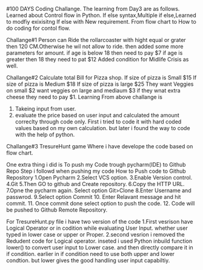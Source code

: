#100 DAYS Coding Challange.
The learning from Day3 are as follows. 
Learned about Control flow in Python. If else syntax,Multiple if else,Learned to modfiy exixisitng If else with New requirement. 
From flow chart to How to do coding for contol flow.

Challange#1
Person can Ride the rollarcoaster with hight equal or grater then 120 CM.Otherwise he wil not allow to ride.
then added some more parameters for amount.
if age is below 18 then need to pay $7
if age is greater then 18 they need to pat $12
Added condition for Midlife Crisis as well.

Challange#2
Calculate total Bill for Pizza shop.
If size of pizza is Small $15
If size of pizza is Medium $18
If size of pizza is large $25
They want Veggies on small $2
want veggies on large and mediaum $3
if they wnat extra cheese they need to pay $1.
Learning From above challange is
1. Takeing input from user.
2. evaluate the price based on user input and calculated the amount correclty through code only.
   First i tried to code it with hard coded values based on my own calculation. but later i found the way to code with the help of python.

Challange#3
TresureHunt game
Where i have develope the code based on flow chart.


One extra thing i did is To push my Code trough pycharm(IDE) to Github Repo
Step i followd when pushing my code
How to Push code to Github Repository
1.Open Pycharm
2.Select VCS option.
3.Enable Version control.
4.Git
5.Then GO to github and Create repository.
6.Copy the HTTP URL.
7.Opne the pycharm again. Select option Git>Clone
8.Enter Username and passwrod.
9.Select option Commit
10. Enter Relavant message and hit commit.
11. Once commit done select option to push the code.
12. Code will be pushed to Github Remote Repository.

For TresureHunt.py file i have two version of the code
1.First vesrison have Logical Operator or in codition while evaluating User Input. whether user typed in lower case or upper or Proper.
2.second vesrion i removed the Redudent code for Logical operator. inseted i used Python inbuild function lower() to convert user input to Lower case. and then directly compare it in if condition.
earlier in if condition need to use both upper and lower condtion. but lower gives the good handling user input capabiltiy.
